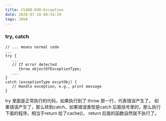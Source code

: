 ```yaml
---
title: CS400-040-Exception
date: 2020-07-10 00:54:29
tags: JAVA
---
```


### try, catch

```
// ... means normal code
...
try {
   ...   
   // If error detected
      throw objectOfExceptionType;
   ...
}
catch (exceptionType excptObj) {
   // Handle exception, e.g., print message
}
```
try 里面是正常执行的代码，如果执行到了 throw 那一行，代表错误产生了。
如果错误产生了，那么转到catch，如果错误类型是catch 后面括号里的，那么执行下面的程序。相当于return 给了cache()， return 后面的函数自然就不执行了。